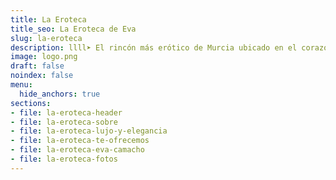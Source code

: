 ```yaml
---
title: La Eroteca
title_seo: La Eroteca de Eva
slug: la-eroteca
description: llll➤ El rincón más erótico de Murcia ubicado en el corazón del casco antiguo ✅ lujo sutil y erotismo elegante, alejado de burdas connotaciones pornográficas.
image: logo.png
draft: false
noindex: false
menu:
  hide_anchors: true
sections:
- file: la-eroteca-header
- file: la-eroteca-sobre
- file: la-eroteca-lujo-y-elegancia
- file: la-eroteca-te-ofrecemos
- file: la-eroteca-eva-camacho
- file: la-eroteca-fotos
---
```

